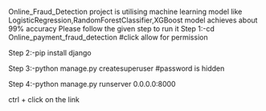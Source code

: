 Online_Fraud_Detection project is utilising machine learning model like LogisticRegression,RandomForestClassifier,XGBoost 
model achieves about 99% accuracy
Please follow the given step to run it
Step 1:-cd Online_payment_fraud_detection
#click allow for permission

Step 2:-pip install django

Step 3:-python manage.py createsuperuser
#password is hidden

Step 4:-python manage.py runserver 0.0.0.0:8000

ctrl + click on the link
